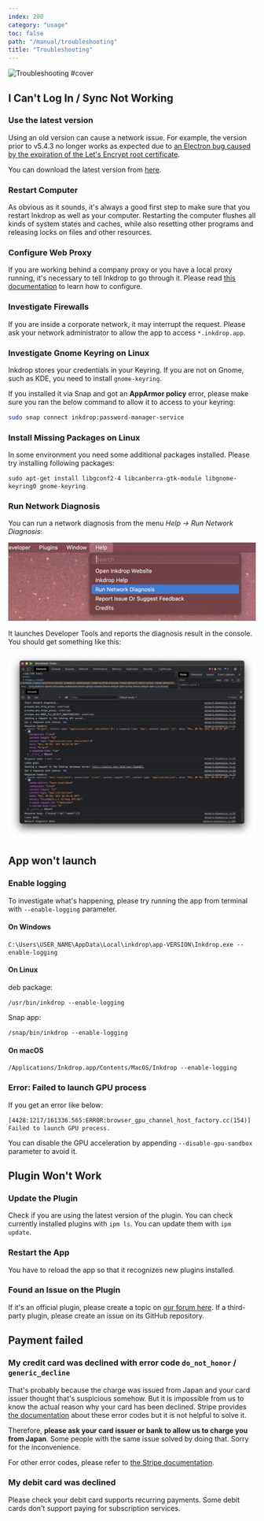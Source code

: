 ```yaml
---
index: 200
category: "usage"
toc: false
path: "/manual/troubleshooting"
title: "Troubleshooting"
---
```


![Troubleshooting #cover](/images/troubleshooting.svg)

## I Can't Log In / Sync Not Working

### Use the latest version

Using an old version can cause a network issue.
For example, the version prior to v5.4.3 no longer works as expected due to [an Electron bug caused by the expiration of the Let's Encrypt root certificate](https://forum.inkdrop.app/t/lets-encrypt-root-certificate-expiration-error/2609).

You can download the latest version from [here](https://my.inkdrop.app/download).

### Restart Computer

As obvious as it sounds, it's always a good first step to make sure that you restart Inkdrop as well as your computer.
Restarting the computer flushes all kinds of system states and caches, while also resetting other programs and releasing locks on files and other resources.

### Configure Web Proxy

If you are working behind a company proxy or you have a local proxy running, it's necessary to tell Inkdrop to go through it.
Please read [this documentation](/manual/working-behind-a-corporate-web-proxy) to learn how to configure.

### Investigate Firewalls

If you are inside a corporate network, it may interrupt the request.
Please ask your network administrator to allow the app to access `*.inkdrop.app`.

### Investigate Gnome Keyring on Linux

Inkdrop stores your credentials in your Keyring.
If you are not on Gnome, such as KDE, you need to install `gnome-keyring`.

If you installed it via Snap and got an **AppArmor policy** error, please make sure you ran the below command to allow it to access to your keyring:

```sh
sudo snap connect inkdrop:password-manager-service
```

### Install Missing Packages on Linux

In some environment you need some additional packages installed. Please try installing following packages:

```
sudo apt-get install libgconf2-4 libcanberra-gtk-module libgnome-keyring0 gnome-keyring
```

### Run Network Diagnosis

You can run a network diagnosis from the menu _Help → Run Network Diagnosis_:

![Network diagnosis menu](working-behind-a-corporate-web-proxy_network-diagnosis.png)

It launches Developer Tools and reports the diagnosis result in the console.
You should get something like this:

![Network diagnosis output](working-behind-a-corporate-web-proxy_network-diagnosis_result.png)

## App won't launch

### Enable logging

To investigate what's happening, please try running the app from terminal with `--enable-logging` parameter.

#### On Windows

```
C:\Users\USER_NAME\AppData\Local\inkdrop\app-VERSION\Inkdrop.exe --enable-logging
```

#### On Linux

deb package:

```
/usr/bin/inkdrop --enable-logging
```

Snap app:

```
/snap/bin/inkdrop --enable-logging
```

#### On macOS

```
/Applications/Inkdrop.app/Contents/MacOS/Inkdrop --enable-logging
```

### Error: Failed to launch GPU process

If you get an error like below:

```
[4428:1217/161336.565:ERROR:browser_gpu_channel_host_factory.cc(154)] Failed to launch GPU process.
```

You can disable the GPU acceleration by appending `--disable-gpu-sandbox` parameter to avoid it.


## Plugin Won't Work

### Update the Plugin

Check if you are using the latest version of the plugin.
You can check currently installed plugins with `ipm ls`.
You can update them with `ipm update`.

### Restart the App

You have to reload the app so that it recognizes new plugins installed.

### Found an Issue on the Plugin

If it's an official plugin, please create a topic on [our forum here](https://forum.inkdrop.app/).
If a third-party plugin, please create an issue on its GitHub repository.

## Payment failed

### My credit card was declined with error code `do_not_honor` / `generic_decline`

That's probably because the charge was issued from Japan and your card issuer thought that's suspicious somehow.
But it is impossible from us to know the actual reason why your card has been declined.
Stripe provides [the documentation](https://stripe.com/docs/declines/codes) about these error codes but it is not helpful to solve it.

Therefore, **please ask your card issuer or bank to allow us to charge you from Japan**.
Some people with the same issue solved by doing that.
Sorry for the inconvenience.

For other error codes, please refer to [the Stripe documentation](https://stripe.com/docs/declines/codes).

### My debit card was declined

Please check your debit card supports recurring payments.
Some debit cards don't support paying for subscription services.

